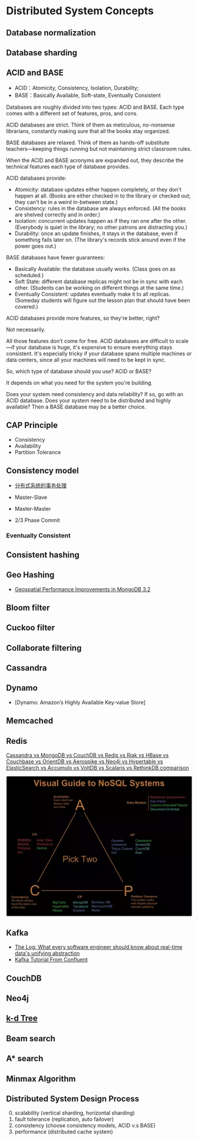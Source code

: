 # Distributed System Concepts

## Database normalization

## Database sharding

## ACID and BASE

* ACID：Atomicity, Consistency, Isolation, Durability;
* BASE：Basically Available, Soft-state, Eventually Consistent

Databases are roughly divided into two types: ACID and BASE. Each type comes
with a different set of features, pros, and cons.

ACID databases are strict. Think of them as meticulous, no-nonsense librarians,
constantly making sure that all the books stay organized.

BASE databases are relaxed. Think of them as hands-off substitute teachers—keeping
things running but not maintaining strict classroom rules.

When the ACID and BASE acronyms are expanded out, they describe the technical
features each type of database provides.

ACID databases provide:

* Atomicity: database updates either happen completely, or they don't happen at
  all. (Books are either checked in to the library or checked out; they can't be
  in a weird in-between state.)
* Consistency: rules in the database are always enforced. (All the books are
  shelved correctly and in order.)
* Isolation: concurrent updates happen as if they ran one after the other.
  (Everybody is quiet in the library; no other patrons are distracting you.)
* Durability: once an update finishes, it stays in the database, even if
  something fails later on. (The library's records stick around even if the power goes out.)

BASE databases have fewer guarantees:

* Basically Available: the database usually works. (Class goes on as scheduled.)
* Soft State: different database replicas might not be in sync with each other.
  (Students can be working on different things at the same time.)
* Eventually Consistent: updates eventually make it to all replicas. (Someday
  students will figure out the lesson plan that should have been covered.)

ACID databases provide more features, so they're better, right?

Not necessarily.

All those features don't come for free. ACID databases are difficult to scale—if
your database is huge, it's expensive to ensure everything stays consistent.
It's especially tricky if your database spans multiple machines or data centers,
since all your machines will need to be kept in sync.

So, which type of database should you use? ACID or BASE?

It depends on what you need for the system you're building.

Does your system need consistency and data reliability? If so, go with an ACID
database. Does your system need to be distributed and highly available? Then a
BASE database may be a better choice.

## CAP Principle

* Consistency
* Availability
* Partition Tolerance

## Consistency model

* [分布式系统的事务处理](https://coolshell.cn/articles/10910.html)

* Master-Slave
* Master-Master
* 2/3 Phase Commit

### Eventually Consistent

## Consistent hashing

## Geo Hashing

* [Geospatial Performance Improvements in MongoDB 3.2](https://www.mongodb.com/blog/post/geospatial-performance-improvements-in-mongodb-3-2)

## Bloom filter

## Cuckoo filter

## Collaborate filtering

## Cassandra

## Dynamo

* [Dynamo: Amazon’s Highly Available Key-value Store]

## Memcached

## Redis

[Cassandra vs MongoDB vs CouchDB vs Redis vs Riak vs HBase vs Couchbase vs OrientDB vs Aerospike vs Neo4j vs Hypertable vs ElasticSearch vs Accumulo vs VoltDB vs Scalaris vs RethinkDB comparison](https://kkovacs.eu/cassandra-vs-mongodb-vs-couchdb-vs-redis)

![DB Systems CAP comparison](./fig/DB-CAP-comparison.png)

## Kafka

* [The Log: What every software engineer should know about real-time data's unifying abstraction](https://engineering.linkedin.com/distributed-systems/log-what-every-software-engineer-should-know-about-real-time-datas-unifying)
* [Kafka Tutorial From Confluent](https://kafka-tutorials.confluent.io/)

## CouchDB

## Neo4j

## [k-d Tree](https://en.wikipedia.org/wiki/K-d_tree)

## Beam search

## A* search

## Minmax Algorithm

## Distributed System Design Process

0. scalability (vertical sharding, horizontal sharding)
1. fault tolerance (replication, auto failover)
2. consistency (choose consistency models, ACID v.s BASE)
3. performance (distributed cache system)
